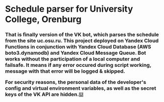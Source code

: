 # Schedule parser for University College, Orenburg

<h3>That is finally version of the VK bot, which parses the schedule from the site uc.osu.ru. This project deployed on Yandex Cloud Functions in conjunction with Yandex Cloud Database (AWS boto3.dynamodb) and Yandex Cloud Message Queue. Bot works without the participation of a local computer and failsafe. It means if any error occured during script working, message with that error will be logged & skipped.

For security reasons, the personal data of the developer's config and virtual environment variables, as well as the secret keys of the VK API are hidden.🇺</h3>
